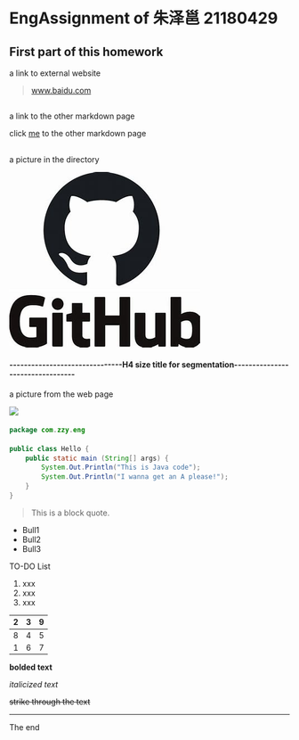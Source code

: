 # EngAssignment of 朱泽邕 21180429
## First part of this homework

a link to external website

> www.baidu.com


##
a link to the other markdown page

click [me](Readmylips.md) to the other markdown page

##

a picture in the directory

![jessica-weiller-GAw5wFLVWVo-unsplash](OIP.jpg)

#### -------------------------------H4 size title for segmentation---------------------------------

a picture from the web page

![](https://www.thesoftwarereport.com/wp-content/uploads/2019/06/github2.jpeg)



``` Java
package com.zzy.eng

public class Hello {
    public static main (String[] args) {
        System.Out.Println("This is Java code");
        System.Out.Println("I wanna get an A please!");
    }
}
```



> This is a block quote.

- Bull1
- Bull2
- Bull3

TO-DO List

1. xxx
2. xxx
3. xxx

| 2    | 3    | 9    |
| ---- | ---- | ---- |
| 8    | 4    | 5    |
| 1    | 6    | 7    |

**bolded text**

*italicized text*

 ~~strike through the text~~
___
The end
